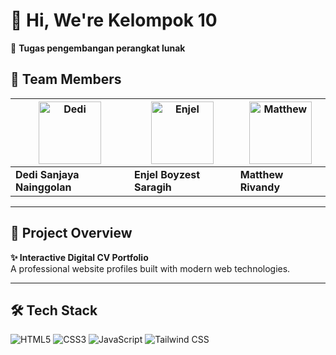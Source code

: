 # 👋 Hi, We're **Kelompok 10**  
🚀 **Tugas pengembangan perangkat lunak**  

## 👥 Team Members
| <img src="https://media.stickerswiki.app/moyai_stones/2014977.512.webp" width="100" alt="Dedi"> | <img src="https://media.stickerswiki.app/moyai_stones/2014979.512.webp" width="100" alt="Enjel"> | <img src="https://media.stickerswiki.app/moyai_stones/2014975.512.webp" width="100" alt="Matthew"> |
|----------|----------|----------|
| **Dedi Sanjaya Nainggolan** | **Enjel Boyzest Saragih** | **Matthew Rivandy** |

---

## 📌 Project Overview
**✨ Interactive Digital CV Portfolio**  
A professional website profiles built with modern web technologies.

---

## 🛠 Tech Stack  
![HTML5](https://img.shields.io/badge/-HTML5-E34F26?logo=html5&logoColor=white&style=for-the-badge)
![CSS3](https://img.shields.io/badge/-CSS3-1572B6?logo=css3&logoColor=white&style=for-the-badge)
![JavaScript](https://img.shields.io/badge/-JavaScript-F7DF1E?logo=javascript&logoColor=black&style=for-the-badge)
![Tailwind CSS](https://img.shields.io/badge/-Tailwind_CSS-06B6D4?logo=tailwind-css&logoColor=white&style=for-the-badge)

